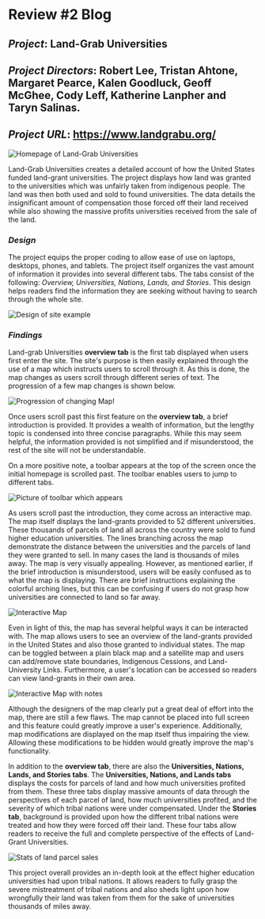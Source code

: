 # Review #2 Blog
 
## *Project*: Land-Grab Universities
 
## *Project Directors*: Robert Lee, Tristan Ahtone, Margaret Pearce, Kalen Goodluck, Geoff McGhee, Cody Leff, Katherine Lanpher and Taryn Salinas.
 
## *Project URL*: https://www.landgrabu.org/
 
![Homepage of Land-Grab Universities](https://brenanabread99.github.io/Brenanabread/images/screenshot2.png)
 
Land-Grab Universities creates a detailed account of how the United States funded land-grant universities. The project displays how land was granted to the universities which was unfairly taken from indigenous people. The land was then both used and sold to found universities. The data details the insignificant amount of compensation those forced off their land received while also showing the massive profits universities received from the sale of the land.
 
### *Design*
 
The project equips the proper coding to allow ease of use on laptops, desktops, phones, and tablets. The project itself organizes the vast amount of information it provides into several different tabs. The tabs consist of the following: *Overview, Universities, Nations, Lands, and Stories*. This design helps readers find the information they are seeking without having to search through the whole site. 
 
 
![Design of site example](https://brenanabread99.github.io/Brenanabread/images/design4.png)
 
### *Findings*
 
Land-grab Universities **overview tab** is the first tab displayed when users first enter the site. The site's purpose is then easily explained through the use of a map which instructs users to scroll through it. As this is done, the map changes as users scroll through different series of text. The progression of a few map changes is shown below.
 
![Progression of changing Map](https://brenanabread99.github.io/Brenanabread/images/mappic.png)!
 
Once users scroll past this first feature on the **overview tab**, a brief introduction is provided. It provides a wealth of information, but the lengthy topic is condensed into three concise paragraphs.  While this may seem helpful, the information provided is not simplified and if misunderstood, the rest of the site will not be understandable.
 
On a more positive note, a toolbar appears at the top of the screen once the initial homepage is scrolled past. The toolbar enables users to jump to different tabs.
 
![Picture of toolbar which appears](https://brenanabread99.github.io/Brenanabread/images/toolbar.png)
 
As users scroll past the introduction, they come across an interactive map. The map itself displays the land-grants provided to 52 different universities. These thousands of parcels of land all across the country were sold to fund higher education universities. The lines branching across the map demonstrate the distance between the universities and the parcels of land they were granted to sell. In many cases the land is thousands of miles away. The map is very visually appealing. However, as mentioned earlier, if the brief introduction is misunderstood, users will be easily confused as to what the map is displaying. There are brief instructions explaining the colorful arching lines, but this can be confusing if users do not grasp how universities are connected to land so far away.
 
![Interactive Map](https://brenanabread99.github.io/Brenanabread/images/colormap.png)
 
Even in light of this, the map has several helpful ways it can be interacted with. The map allows users to see an overview of the land-grants provided in the United States and also those granted to individual states. The map can be toggled between a plain black map and a satellite map and users can add/remove state boundaries, Indigenous Cessions, and Land-University Links. Furthermore, a user's location can be accessed so readers can view land-grants in their own area. 

![Interactive Map with notes](https://brenanabread99.github.io/Brenanabread/images/mapnotes2.png)

Although the designers of the map clearly put a great deal of effort into the map, there are still a few flaws. The map cannot be placed into full screen and this feature could greatly improve a user's experience. Additionally, map modifications are displayed on the map itself thus impairing the view. Allowing these modifications to be hidden would greatly improve the map's functionality. 
 
In addition to the **overview tab**, there are also the **Universities, Nations, Lands, and Stories tabs**. The **Universities, Nations, and Lands tabs** displays the costs for parcels of land and how much universities profited from them. These three tabs display massive amounts of data through the perspectives of each parcel of land, how much universities profited, and the severity of which tribal nations were under compensated. Under the **Stories tab**, background is provided upon how the different tribal nations were treated and how they were forced off their land. These four tabs allow readers to receive the full and complete perspective of the effects of Land-Grant Universities.

![Stats of land parcel sales](https://brenanabread99.github.io/Brenanabread/images/stats2.png)

This project overall provides an in-depth look at the effect higher education universities had upon tribal nations. It allows readers to fully grasp the severe mistreatment of tribal nations and also sheds light upon how wrongfully their land was taken from them for the sake of universities thousands of miles away.
